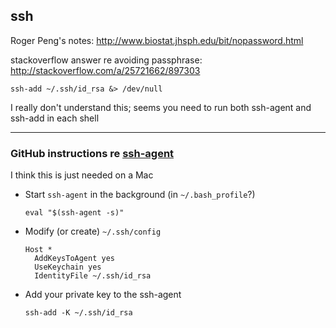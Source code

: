 ## ssh

Roger Peng's notes: <http://www.biostat.jhsph.edu/bit/nopassword.html>

stackoverflow answer re avoiding passphrase:
<http://stackoverflow.com/a/25721662/897303>

```
ssh-add ~/.ssh/id_rsa &> /dev/null
```

I really don't understand this; seems you need to run both ssh-agent
and ssh-add in each shell


---

### GitHub instructions re [ssh-agent](https://help.github.com/articles/generating-a-new-ssh-key-and-adding-it-to-the-ssh-agent/#adding-your-ssh-key-to-the-ssh-agent)

I think this is just needed on a Mac

- Start `ssh-agent` in the background (in `~/.bash_profile`?)

  ```
  eval "$(ssh-agent -s)"
  ```

- Modify (or create) `~/.ssh/config`

  ```
  Host *
    AddKeysToAgent yes
    UseKeychain yes
    IdentityFile ~/.ssh/id_rsa
  ```

- Add your private key to the ssh-agent

  ```
  ssh-add -K ~/.ssh/id_rsa
  ```
